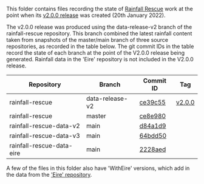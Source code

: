 This folder contains files recording the state of [Rainfall Rescue](https://github.com/ed-hawkins/rainfall-rescue) work at the point 
when its [v2.0.0 release](https://github.com/ed-hawkins/rainfall-rescue/releases/tag/v2.0.0) was created (20th January 2022).

The v2.0.0 release was produced using the data-release-v2 branch of the rainfall-rescue repository. This branch combined the latest rainfall content taken from snapshots of the master/main branch of three source repositories, as
recorded in the table below. The git commit IDs in the table record the state of each branch at the point of the V2.0.0 release being generated. Rainfall data in the 'Eire' repository is not included in the V2.0.0 release.

|Repository|Branch|Commit ID|Tag|
|----------|------|---------|----|
|rainfall-rescue|data-release-v2|[ce39c55](https://github.com/ed-hawkins/rainfall-rescue/tree/ce39c55)|[v2.0.0](https://github.com/ed-hawkins/rainfall-rescue/releases/tag/v2.0.0)|
|rainfall-rescue|master|[ce8e980](https://github.com/ed-hawkins/rainfall-rescue/tree/ce8e980)||
|rainfall-rescue-data-v2|main|[d84a1d9](https://github.com/ed-hawkins/rainfall-rescue-data-v2/tree/d84a1d9)||
|rainfall-rescue-data-v3|main|[64bdd50](https://github.com/ed-hawkins/rainfall-rescue-data-v3/tree/64bdd50)||
|rainfall-rescue-data-eire|main|[2228aed](https://github.com/ed-hawkins/rainfall-rescue-data-eire/tree/2228aed)||

A few of the files in this folder also have 'WithEire' versions, which add in the data from the ['Eire' repository](https://github.com/ed-hawkins/rainfall-rescue-data-eire).
